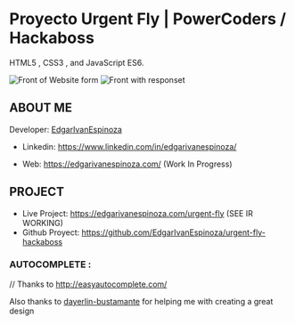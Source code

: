 
# Proyecto Urgent Fly | PowerCoders / Hackaboss
HTML5 , CSS3 , and JavaScript ES6.

![Front of Website form](https://user-images.githubusercontent.com/70327942/166500076-e2710e6d-e956-4377-9049-032105b746f8.png)
![Front with responset](https://user-images.githubusercontent.com/70327942/166500091-2b5b7a70-59ca-4cf4-80fc-3e05d2fcaee1.png)

## ABOUT ME

Developer: [EdgarIvanEspinoza](https://github.com/EdgarIvanEspinoza)
- Linkedin: https://www.linkedin.com/in/edgarivanespinoza/

- Web: https://edgarivanespinoza.com/ (Work In Progress)

## PROJECT

- Live Project: https://edgarivanespinoza.com/urgent-fly (SEE IR WORKING)
- Github Proyect: https://github.com/EdgarIvanEspinoza/urgent-fly-hackaboss

### AUTOCOMPLETE :
// Thanks to http://easyautocomplete.com/

Also thanks to [dayerlin-bustamante](https://github.com/dayerlin-bustamante) for helping me with creating a great design



